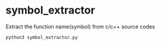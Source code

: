 # symbol_extractor
Extract the function name(symbol) from c/c++ source codes


```sh
python3 symbol_extractor.py
```
